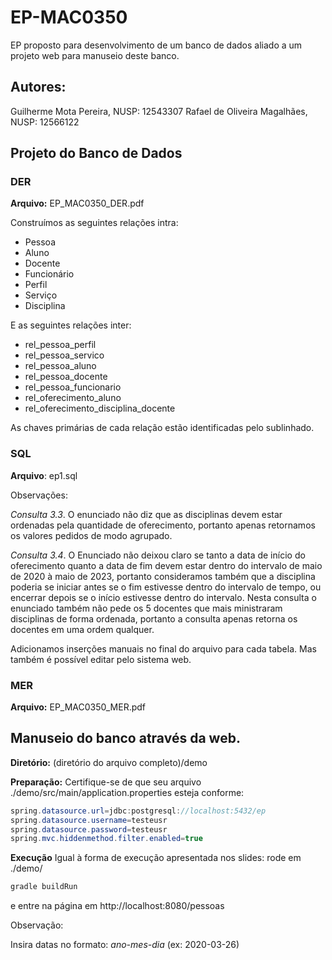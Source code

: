 
# EP-MAC0350
EP proposto para desenvolvimento de um banco de dados aliado a um projeto web para manuseio deste banco.
## Autores:
Guilherme Mota Pereira, NUSP: 12543307
Rafael de Oliveira Magalhães, NUSP: 12566122
## Projeto do Banco de Dados
### DER

**Arquivo:** EP_MAC0350_DER.pdf

Construímos as seguintes relações intra:
- Pessoa
- Aluno
- Docente
- Funcionário
- Perfil
- Serviço
- Disciplina

E as seguintes relações inter:
- rel_pessoa_perfil
- rel_pessoa_servico
- rel_pessoa_aluno
- rel_pessoa_docente
- rel_pessoa_funcionario
- rel_oferecimento_aluno
- rel_oferecimento_disciplina_docente

As chaves primárias de cada relação estão identificadas pelo sublinhado.

### SQL

**Arquivo**: ep1.sql

Observações:

*Consulta 3.3*. O enunciado não diz que as disciplinas devem estar ordenadas pela quantidade de oferecimento, portanto apenas retornamos os valores pedidos de modo agrupado. 

*Consulta 3.4*. O Enunciado não deixou claro se tanto a data de início do oferecimento quanto a data de fim devem estar dentro do intervalo de maio de 2020 à maio de 2023, portanto consideramos também que a disciplina poderia se iniciar antes se o fim estivesse dentro do intervalo de tempo, ou encerrar depois se o início estivesse dentro do intervalo.  Nesta consulta o enunciado também não pede os 5 docentes que mais ministraram disciplinas de forma ordenada, portanto a consulta apenas retorna os docentes em uma ordem qualquer.

Adicionamos inserções manuais no final do arquivo para cada tabela. Mas também é possível editar pelo sistema web.

### MER

**Arquivo:** EP_MAC0350_MER.pdf

## Manuseio do banco através da web.

**Diretório:** (diretório do arquivo completo)/demo

**Preparação:**
Certifique-se de que seu arquivo ./demo/src/main/application.properties esteja conforme:
~~~java
spring.datasource.url=jdbc:postgresql://localhost:5432/ep
spring.datasource.username=testeusr
spring.datasource.password=testeusr
spring.mvc.hiddenmethod.filter.enabled=true
~~~

**Execução**
Igual à forma de execução apresentada nos slides: rode em ./demo/
```cmd
gradle buildRun
```
e entre na página em http://localhost:8080/pessoas

Observação:

Insira datas no formato: *ano-mes-dia* (ex: 2020-03-26)